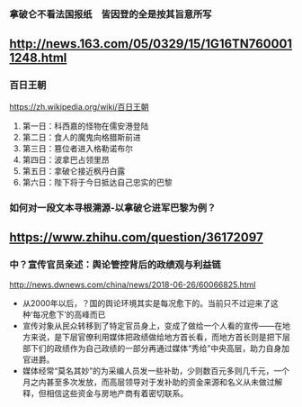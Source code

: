 ### 拿破仑不看法国报纸　皆因登的全是按其旨意所写
http://news.163.com/05/0329/15/1G16TN7600011248.html
---
### 百日王朝
https://zh.wikipedia.org/wiki/百日王朝
01. 第一日：科西嘉的怪物在儒安港登陆
02. 第二日：食人的魔鬼向格腊斯前进
03. 第三日：篡位者进入格勒诺布尔
04. 第四日：波拿巴占领里昂
05. 第五日：拿破仑接近枫丹白露
06. 第六日：陛下将于今日抵达自己忠实的巴黎
### 如何对一段文本寻根溯源-以拿破仑进军巴黎为例？
https://www.zhihu.com/question/36172097
---
### 中？宣传官员亲述：舆论管控背后的政绩观与利益链
http://news.dwnews.com/china/news/2018-06-26/60066825.html
- 从2000年以后，？国的舆论环境其实是每况愈下的。当前只不过迎来了这种‘每况愈下’的高峰而已
- 宣传对象从民众转移到了特定官员身上，变成了做给一个人看的宣传——在地方来说，是下层官僚利用媒体把政绩做给地方首长看，而地方首长则是把下层部下们的政绩作为自己政绩的一部分再通过媒体“秀给”中央高层，助力自身加官进爵。
- 媒体经常“莫名其妙”的为采编人员发一些补助，少则数百元多则几千元，一个月之内甚至多次发放，而高层领导对于发补助的资金来源和名义从未做过解释，但相信这些资金与房地产商有着密切联系。
